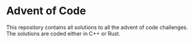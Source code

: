 # Advent of Code

This repository contains all solutions to all the advent of code challenges.
The solutions are coded either in C++ or Rust.
